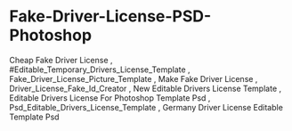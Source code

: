 # Fake-Driver-License-PSD-Photoshop
Cheap Fake Driver License , #Editable_Temporary_Drivers_License_Template , Fake_Driver_License_Picture_Template , Make Fake Driver License , Driver_License_Fake_Id_Creator , New Editable Drivers License Template , Editable Drivers License For Photoshop Template Psd , Psd_Editable_Drivers_License_Template , Germany Driver License Editable Template Psd
